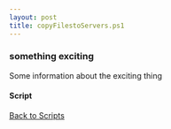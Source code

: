```yaml
---
layout: post
title: copyFilestoServers.ps1
---
```


### something exciting

Some information about the exciting thing

#### Script

<script src="https://gist-it.appspot.com/github.com/BanterBoy/scripts-blog/blob/master/PowerShell/scripts/fileManagement/copyFilestoServers.PS1" crossorigin="anonymous"></script>

<a href="/menu/_pages/scripts.html">Back to Scripts</a>

